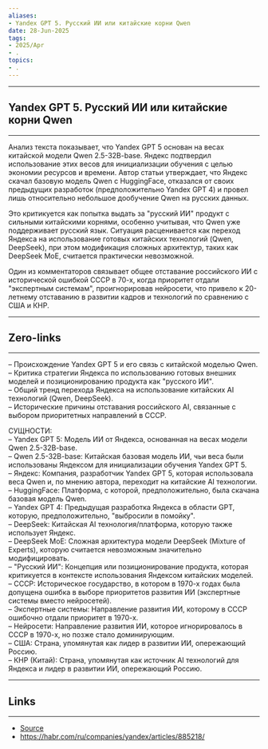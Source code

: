 ```yaml
---
aliases: 
- Yandex GPT 5. Русский ИИ или китайские корни Qwen 
date: 28-Jun-2025
tags:
- 2025/Apr
- .
topics:
- .
---
```

-----
##  Yandex GPT 5. Русский ИИ или китайские корни Qwen 
-----
Анализ текста показывает, что Yandex GPT 5 основан на весах китайской модели Qwen 2.5-32B-base. Яндекс подтвердил использование этих весов для инициализации обучения с целью экономии ресурсов и времени. Автор статьи утверждает, что Яндекс скачал базовую модель Qwen с HuggingFace, отказался от своих предыдущих разработок (предположительно Yandex GPT 4) и провел лишь относительно небольшое дообучение Qwen на русских данных. 

Это критикуется как попытка выдать за "русский ИИ" продукт с сильными китайскими корнями, особенно учитывая, что Qwen уже поддерживает русский язык. Ситуация расценивается как переход Яндекса на использование готовых китайских технологий (Qwen, DeepSeek), при этом модификация сложных архитектур, таких как DeepSeek MoE, считается практически невозможной. 

Один из комментаторов связывает общее отставание российского ИИ с исторической ошибкой СССР в 70-х, когда приоритет отдали "экспертным системам", проигнорировав нейросети, что привело к 20-летнему отставанию в развитии кадров и технологий по сравнению с США и КНР.

---
## Zero-links
---
– Происхождение Yandex GPT 5 и его связь с китайской моделью Qwen.  
– Критика стратегии Яндекса по использованию готовых внешних моделей и позиционированию продукта как "русского ИИ".  
– Общий тренд перехода Яндекса на использование китайских AI технологий (Qwen, DeepSeek).  
– Исторические причины отставания российского AI, связанные с выбором приоритетных направлений в СССР.

СУЩНОСТИ:  
– Yandex GPT 5: Модель ИИ от Яндекса, основанная на весах модели Qwen 2.5-32B-base.  
– Qwen 2.5-32B-base: Китайская базовая модель ИИ, чьи веса были использованы Яндексом для инициализации обучения Yandex GPT 5.  
– Яндекс: Компания, разработчик Yandex GPT 5, которая использовала веса Qwen и, по мнению автора, переходит на китайские AI технологии.  
– HuggingFace: Платформа, с которой, предположительно, была скачана базовая модель Qwen.  
– Yandex GPT 4: Предыдущая разработка Яндекса в области GPT, которую, предположительно, "выбросили в помойку".  
– DeepSeek: Китайская AI технология/платформа, которую также использует Яндекс.  
– DeepSeek MoE: Сложная архитектура модели DeepSeek (Mixture of Experts), которую считается невозможным значительно модифицировать.  
– "Русский ИИ": Концепция или позиционирование продукта, которая критикуется в контексте использования Яндексом китайских моделей.  
– СССР: Историческое государство, в котором в 1970-х годах была допущена ошибка в выборе приоритетов развития ИИ (экспертные системы вместо нейросетей).  
– Экспертные системы: Направление развития ИИ, которому в СССР ошибочно отдали приоритет в 1970-х.  
– Нейросети: Направление развития ИИ, которое игнорировалось в СССР в 1970-х, но позже стало доминирующим.  
– США: Страна, упомянутая как лидер в развитии ИИ, опережающий Россию.  
– КНР (Китай): Страна, упомянутая как источник AI технологий для Яндекса и лидер в развитии ИИ, опережающий Россию.

---
## Links
---
- [Source](https://t.me/turboproject/1593)
- https://habr.com/ru/companies/yandex/articles/885218/